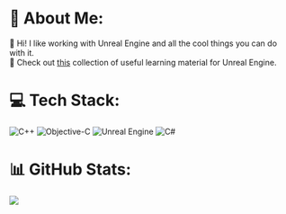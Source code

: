 # 💫 About Me:
🔭 Hi! I like working with Unreal Engine and all the cool things you can do with it.  
📝 Check out [this](RESOURCES.md) collection of useful learning material for Unreal Engine.


# 💻 Tech Stack:
![C++](https://img.shields.io/badge/c++-%2300599C.svg?style=for-the-badge&logo=c%2B%2B&logoColor=white) ![Objective-C](https://img.shields.io/badge/OBJECTIVE--C-%233A95E3.svg?style=for-the-badge&logo=apple&logoColor=white) ![Unreal Engine](https://img.shields.io/badge/unrealengine-%23313131.svg?style=for-the-badge&logo=unrealengine&logoColor=white) ![C#](https://img.shields.io/badge/c%23-%23239120.svg?style=for-the-badge&logo=csharp&logoColor=white)
# 📊 GitHub Stats:
<!--![](https://github-readme-stats.vercel.app/api?username=MajorTomAW&theme=github_dark&hide_border=true&include_all_commits=true&count_private=true)<br/>-->
<!--![](https://github-readme-streak-stats.herokuapp.com/?user=MajorTomAW&theme=github_dark&hide_border=true)-->
![](https://github-readme-stats.vercel.app/api/top-langs/?username=MajorTomAW&theme=github_dark&hide_border=true&include_all_commits=true&count_private=true&layout=compact)

<!---
<!--<p align="left"> <img src="https://komarev.com/ghpvc/?username=majortomaw&label=Profile%20views&color=0e75b6&style=flat" alt="majortomaw" /> </p>-->




<!-- Proudly created with GPRM ( https://gprm.itsvg.in ) -->
